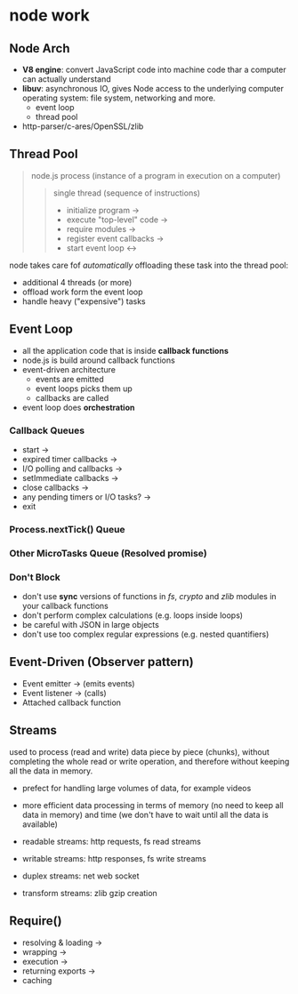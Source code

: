 # node work

## Node Arch

- **V8 engine**: convert JavaScript code into machine code thar a computer can actually understand
- **libuv**: asynchronous IO, gives Node access to the underlying computer operating system: file system, networking and more.
  - event loop
  - thread pool
- http-parser/c-ares/OpenSSL/zlib

## Thread Pool

> node.js process (instance of a program in execution on a computer)
>
> > single thread (sequence of instructions)
> >
> > - initialize program ->
> > - execute "top-level" code ->
> > - require modules ->
> > - register event callbacks ->
> > - start event loop <->

node takes care fof _automatically_ offloading these task into the thread pool:

- additional 4 threads (or more)
- offload work form the event loop
- handle heavy ("expensive") tasks

## Event Loop

- all the application code that is inside **callback functions**
- node.js is build around callback functions
- event-driven architecture
  - events are emitted
  - event loops picks them up
  - callbacks are called
- event loop does **orchestration**

### Callback Queues

- start ->
- expired timer callbacks ->
- I/O polling and callbacks ->
- setImmediate callbacks ->
- close callbacks ->
- any pending timers or I/O tasks? ->
- exit

### Process.nextTick() Queue

### Other MicroTasks Queue (Resolved promise)

### Don't Block

- don't use **sync** versions of functions in _fs_, _crypto_ and _zlib_ modules in your callback functions
- don't perform complex calculations (e.g. loops inside loops)
- be careful with JSON in large objects
- don't use too complex regular expressions (e.g. nested quantifiers)

## Event-Driven (Observer pattern)

- Event emitter -> (emits events)
- Event listener -> (calls)
- Attached callback function

## Streams

used to process (read and write) data piece by piece (chunks), without completing the whole read or write operation, and therefore without keeping all the data in memory.

- prefect for handling large volumes of data, for example videos
- more efficient data processing in terms of memory (no need to keep all data in memory) and time (we don't have to wait until all the data is available)

- readable streams: http requests, fs read streams
- writable streams: http responses, fs write streams
- duplex streams: net web socket
- transform streams: zlib gzip creation

## Require()

- resolving & loading ->
- wrapping ->
- execution ->
- returning exports ->
- caching
